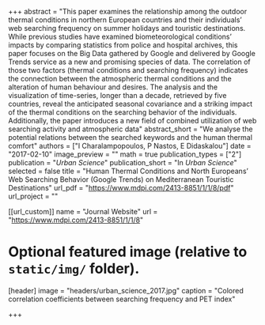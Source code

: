 +++
abstract = "This paper examines the relationship among the outdoor thermal conditions in northern European countries and their individuals’ web searching frequency on summer holidays and touristic destinations. While previous studies have examined biometeorological conditions’ impacts by comparing statistics from police and hospital archives, this paper focuses on the Big Data gathered by Google and delivered by Google Trends service as a new and promising species of data. The correlation of those two factors (thermal conditions and searching frequency) indicates the connection between the atmospheric thermal conditions and the alteration of human behaviour and desires. The analysis and the visualization of time-series, longer than a decade, retrieved by five countries, reveal the anticipated seasonal covariance and a striking impact of the thermal conditions on the searching behavior of the individuals. Additionally, the paper introduces a new field of combined utilization of web searching activity and atmospheric data"
abstract_short = "We analyse the potential relations between the searched keywords and the human thermal comfort"
authors = ["I Charalampopoulos, P Nastos, E Didaskalou"]
date = "2017-02-10"
image_preview = ""
math = true
publication_types = ["2"]
publication = "*Urban Science*"
publication_short = "In *Urban Science*"
selected = false
title = "Human Thermal Conditions and North Europeans’ Web Searching Behavior (Google Trends) on Mediterranean Touristic Destinations"
url_pdf = "https://www.mdpi.com/2413-8851/1/1/8/pdf"
url_project = ""

[[url_custom]]
name = "Journal Website"
url = "https://www.mdpi.com/2413-8851/1/1/8"

# Optional featured image (relative to `static/img/` folder).
[header]
image = "headers/urban_science_2017.jpg"
caption = "Colored correlation coefficients between searching frequency and PET index"

+++